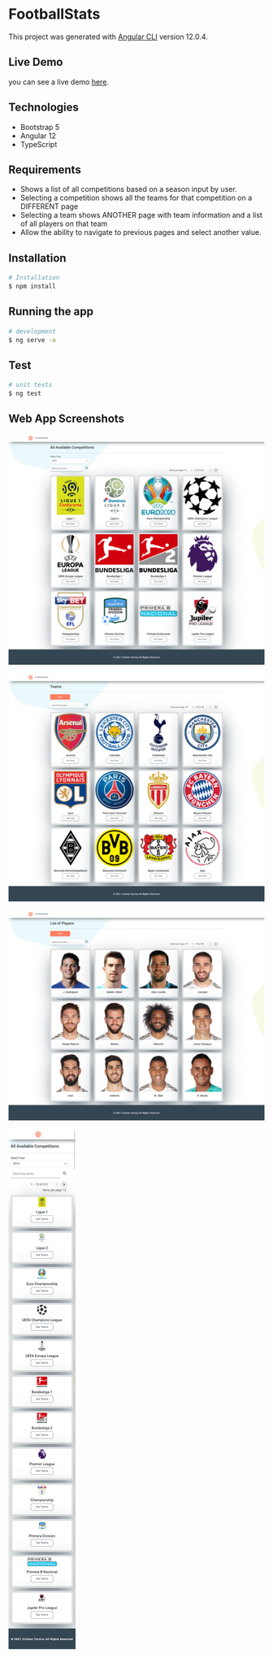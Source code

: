# FootballStats

This project was generated with [Angular CLI](https://github.com/angular/angular-cli) version 12.0.4.

## Live Demo

you can see a live demo [here](https://thirsty-curie-7274bc.netlify.app/).

## Technologies

- Bootstrap 5
- Angular 12
- TypeScript

## Requirements

- Shows a list of all competitions based on a season input by user.
- Selecting a competition shows all the teams for that competition on a DIFFERENT page
- Selecting a team shows ANOTHER page with team information and a list of all players on that team
- Allow the ability to navigate to previous pages and select another value.

## Installation

```bash
# Installation
$ npm install
```

## Running the app

```bash
# development
$ ng serve -o
```

## Test

```bash
# unit tests
$ ng test
```

## Web App Screenshots

![List of Competitions](src/assets/img/competitions.png)

![List of Teams](src/assets/img/teams.png)

![List of Players](src/assets/img/players.png)

![List of Competitions- Mobile view](src/assets/img/competitions-mobile.png)